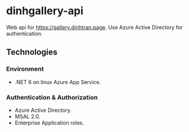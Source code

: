 # dinhgallery-api
Web api for https://gallery.dinhtran.page. Use Azure Active Directory for authentication.

## Technologies

### Environment
- .NET 6 on linux Azure App Service.

### Authentication & Authorization
- Azure Active Directory.
- MSAL 2.0.
- Enterprise Application roles.
